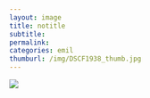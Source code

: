 ```yaml
---
layout: image
title: notitle
subtitle: 
permalink: 
categories: emil
thumburl: /img/DSCF1938_thumb.jpg
---
```

![](/img/DSCF1938_thumb.jpg)
